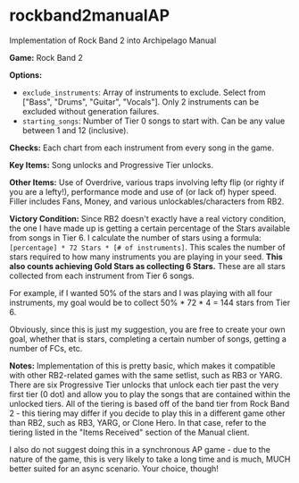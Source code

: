 # rockband2manualAP

Implementation of Rock Band 2 into Archipelago Manual

**Game:** Rock Band 2

**Options:**

- `exclude_instruments`:
  Array of instruments to exclude. Select from ["Bass", "Drums", "Guitar", "Vocals"]. Only 2 instruments can be excluded without generation failures.
- `starting_songs`:
  Number of Tier 0 songs to start with. Can be any value between 1 and 12 (inclusive).

**Checks:** Each chart from each instrument from every song in the game.

**Key Items:** Song unlocks and Progressive Tier unlocks.

**Other Items:** Use of Overdrive, various traps involving lefty flip (or righty if you are a lefty!), performance mode and use of (or lack of) hyper speed. Filler includes Fans, Money, and various unlockables/characters from RB2.

**Victory Condition:** Since RB2 doesn't exactly have a real victory condition, the one I have made up is getting a certain percentage of the Stars available from songs in Tier 6. I calculate the number of stars using a formula: `[percentage] * 72 Stars * [# of instruments]`. This scales the number of stars required to how many instruments you are playing in your seed. **This also counts achieving Gold Stars as collecting 6 Stars.** These are all stars collected from each instrument from Tier 6 songs.

For example, if I wanted 50% of the stars and I was playing with all four instruments, my goal would be to collect 50% * 72 * 4 = 144 stars from Tier 6. 

Obviously, since this is just my suggestion, you are free to create your own goal, whether that is stars, completing a certain number of songs, getting a number of FCs, etc.

**Notes:** Implementation of this is pretty basic, which makes it compatible with other RB2-related games with the same setlist, such as RB3 or YARG. There are six Progressive Tier unlocks that unlock each tier past the very first tier (0 dot) and allow you to play the songs that are contained within the unlocked tiers. All of the tiering is based off of the band tier from Rock Band 2 - this tiering may differ if you decide to play this in a different game other than RB2, such as RB3, YARG, or Clone Hero. In that case, refer to the tiering listed in the "Items Received" section of the Manual client.

I also do not suggest doing this in a synchronous AP game - due to the nature of the game, this is very likely to take a long time and is much, MUCH better suited for an async scenario. Your choice, though!

